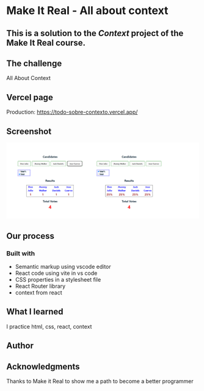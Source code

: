 # Make It Real - All about context

## This is a solution to the _Context_ project of the Make It Real course.

## The challenge

All About Context

## Vercel page

Production: https://todo-sobre-contexto.vercel.app/

## Screenshot

![print screen](./src/assets/print-screen.png)

## Our process

### Built with

- Semantic markup using vscode editor
- React code using vite in vs code
- CSS properties in a stylesheet file
- React Router library
- context from react

## What I learned

I practice html, css, react, context

## Author



## Acknowledgments

Thanks to Make it Real to show me a path to become a better programmer
